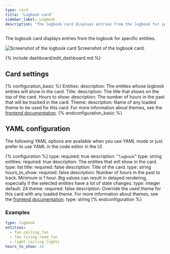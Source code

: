 ```yaml
---
type: card
title: "Logbook card"
sidebar_label: Logbook
description: "The logbook card displays entries from the logbook for specific entities."
---
```


The logbook card displays entries from the logbook for specific entities.

<p class='img'>
  <img src='/images/dashboards/logbook.png' alt='Screenshot of the logbook card'>
  Screenshot of the logbook card.
</p>

{% include dashboard/edit_dashboard.md %}

## Card settings

{% configuration_basic %}
Entities:
  description: The entities whose logbook entries will show in the card.
Title:
  description: The title that shows on the top of the card.
Hours to show:
  description: The number of hours in the past that will be tracked in the card.
Theme:
  description: Name of any loaded theme to be used for this card. For more information about themes, see the [frontend documentation](/integrations/frontend/).
{% endconfiguration_basic %}

## YAML configuration

The following YAML options are available when you use YAML mode or just prefer to use YAML in the code editor in the UI.

{% configuration %}
type:
  required: true
  description: "`logbook`"
  type: string
entities:
  required: true
  description: The entities that will show in the card.
  type: list
title:
  required: false
  description: Title of the card.
  type: string
hours_to_show:
  required: false
  description: Number of hours in the past to track. Minimum is 1 hour. Big values can result in delayed rendering, especially if the selected entities have a lot of state changes. 
  type: integer
  default: 24
theme:
  required: false
  description: Override the used theme for this card with any loaded theme. For more information about themes, see the [frontend documentation](/integrations/frontend/).
  type: string
{% endconfiguration %}

### Examples

```yaml
type: logbook
entities:
  - fan.ceiling_fan
  - fan.living_room_fan
  - light.ceiling_lights
hours_to_show: 24
```
